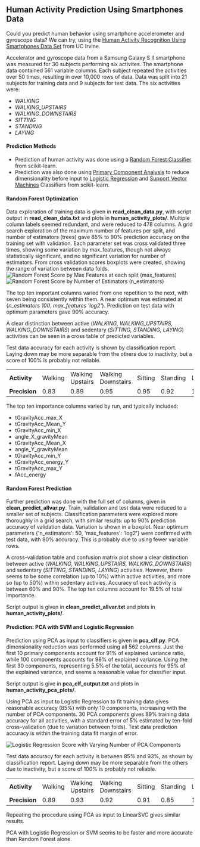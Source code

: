 ## Human Activity Prediction Using Smartphones Data
Could you predict human behavior using smartphone accelerometer and gyroscope data?  We can try, using the [Human Activity Recognition Using Smartphones Data Set](https://archive.ics.uci.edu/ml/datasets/Human+Activity+Recognition+Using+Smartphones) from UC Irvine.  

Accelerator and gyroscope data from a Samsung Galaxy S II smartphone was measured for 30 subjects performing six activites.  The smartphone data contained 561 variable columns.  Each subject repeated the activities over 50 times, resulting in over 10,000 rows of data.  Data was split into 21 subjects for training data and 9 subjects for test data.  The six activities were:
+ *WALKING*
+ *WALKING_UPSTAIRS*
+ *WALKING_DOWNSTAIRS*
+ *SITTING*
+ *STANDING*
+ *LAYING*

#### Prediction Methods
+ Prediction of human activity was done using a [Random Forest Classifier](http://scikit-learn.org/stable/modules/generated/sklearn.ensemble.RandomForestClassifier.html) from scikit-learn.  
+ Prediction was also done using [Primary Component Analysis](http://scikit-learn.org/stable/modules/decomposition.html#pca) to reduce dimensionality before input to [Logistic Regression](http://scikit-learn.org/stable/modules/generated/sklearn.linear_model.LogisticRegression.html) and [Support Vector Machines](http://scikit-learn.org/stable/modules/svm.html#svm) Classifiers from scikit-learn.

#### Random Forest Optimization
Data exploration of training data is given in __read_clean_data.py__, with script output in __read_clean_data.txt__ and plots in __human_activity_plots/__.  Multiple column labels seemed redundant, and were reduced to 478 columns.  A grid search exploration of the maximum number of features per split, and number of estimators (trees) gave 85% to 90% prediction accuracy on the training set with validation.  Each parameter set was cross validated three times, showing some variation by max_features, though not always statistically significant, and no significant variation for number of estimators.  From cross validation scores boxplots were created, showing the range of variation between data folds.  
<img src="https://github.com/bfetler/human_activity/blob/master/human_activity_plots/gridscore_max_features.png" alt="Random Forest Score by Max Features at each split (max_features)" />
<img src="https://github.com/bfetler/human_activity/blob/master/human_activity_plots/gridscore_n_estimators.png" alt="Random Forest Score by Number of Estimators (n_estimators)" />

The top ten important columns varied from one repetition to the next, with seven being consistently within them.  A near optimum was estimated at {*n_estimators 100*, *max_features 'log2'*}.   Prediction on test data with optimum parameters gave 90% accuracy.  

A clear distinction between active (*WALKING, WALKING_UPSTAIRS, WALKING_DOWNSTAIRS*) and sedentary (*SITTING, STANDING, LAYING*) activities can be seen in a cross table of predicted variables.

Test data accuracy for each activity is shown by classification report.  Laying down may be more separable from the others due to inactivity, but a score of 100% is probably not reliable.  
<table>
<tr>
  <td><strong>Activity</strong></td>
  <td>Walking</td>
  <td>Walking Upstairs</td>
  <td>Walking Downstairs</td>
  <td>Sitting</td>
  <td>Standing</td>
  <td>Laying</td>
</tr>
<tr>
  <td><strong>Precision</strong></td>
  <td>0.83</td>
  <td>0.89</td>
  <td>0.95</td>
  <td>0.95</td>
  <td>0.92</td>
  <td>1.00</td>
</tr>
</table>

The top ten importance columns varied by run, and typically included:
+ tGravityAcc_max_X
+ tGravityAcc_Mean_Y
+ tGravityAcc_min_X
+ angle_X_gravityMean
+ tGravityAcc_Mean_X
+ angle_Y_gravityMean
+ tGravityAcc_min_Y 
+ tGravityAcc_energy_Y
+ tGravityAcc_max_Y 
+ fAcc_energy

#### Random Forest Prediction
Further prediction was done with the full set of columns, given in __clean_predict_allvar.py__.  Train, validation and test data were reduced to a smaller set of subjects.  Classification parameters were explored more thoroughly in a grid search, with similar results: up to 90% prediction accuracy of validation data.  Variation is shown in a boxplot.  Near optimum parameters {'n_estimators': 50, 'max_features': 'log2'} were confirmed with test data, with 80% accuracy.  This is probably due to using fewer variable rows.

A cross-validation table and confusion matrix plot show a clear distinction between active (*WALKING, WALKING_UPSTAIRS, WALKING_DOWNSTAIRS*) and sedentary (*SITTING, STANDING, LAYING*) activities.  However, there seems to be some correlation (up to 10%) within active activities, and more so (up to 50%) within sedentary activies.  Accuracy of each activity is between 60% and 90%.  The top ten columns account for 19.5% of total importance.  

Script output is given in __clean_predict_allvar.txt__ and plots in __human_activity_plots/__.

#### Prediction: PCA with SVM and Logistic Regression
Prediction using PCA as input to classifiers is given in __pca_clf.py__.   PCA dimensionality reduction was performed using all 562 columns.  Just the first 10 primary components account for 91% of explained variance ratio, while 100 components accounts for 98% of explained variance.  Using the first 30 components, representing 5.5% of the total, accounts for 95% of the explained variance, and seems a reasonable value for classifier input.  

Script output is give in __pca_clf_output.txt__ and plots in __human_activity_pca_plots/__.

Using PCA as input to Logistic Regression to fit training data gives reasonable accuracy (85%) with only 10 components, increasing with the number of PCA components.  30 PCA components gives 89% training data accuracy for all activities, with a standard error of 5% estimated by ten-fold cross-validation (due to variation between folds).  Test data prediction accuracy is within the training data fit margin of error.  

<img src="https://github.com/bfetler/human_activity/blob/master/human_activity_pca_plots/pca_lr.png" alt="Logistic Regression Score with Varying Number of PCA Components" />

Test data accuracy for each activity is between 85% and 93%, as shown by classification report.  Laying down may be more separable from the others due to inactivity, but a score of 100% is probably not reliable.  
<table>
<tr>
  <td><strong>Activity</strong></td>
  <td>Walking</td>
  <td>Walking Upstairs</td>
  <td>Walking Downstairs</td>
  <td>Sitting</td>
  <td>Standing</td>
  <td>Laying</td>
</tr>
<tr>
  <td><strong>Precision</strong></td>
  <td>0.89</td>
  <td>0.93</td>
  <td>0.92</td>
  <td>0.91</td>
  <td>0.85</td>
  <td>1.00</td>
</tr>
</table>

Repeating the procedure using PCA as input to LinearSVC gives similar results.  

PCA with Logistic Regression or SVM seems to be faster and more accurate than Random Forest alone.  
